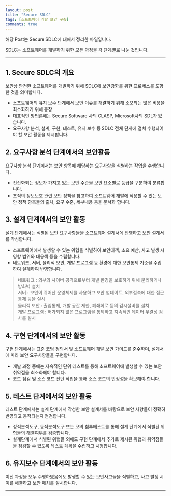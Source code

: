 ```yaml
---
layout: post
title: "Secure SDLC"
tags: [소프트웨어 개발 보안 구축]
comments: true
---
```

 
해당 Post는 Secure SDLC에 대해서 정리한 파일입니다.

SDLC는 소프트웨어를 개발하기 위한 모든 과정을 각 단계별로 나눈 것입니다.

---

## 1. Secure SDLC의 개요

보안상 안전한 소프트웨어를 개발하기 위해 SDLC에 보안강화를 위한 프로세스를 포함한 것을 의미합니다.

* 소프트웨어의 유지 보수 단계에서 보안 이슈를 해결하기 위해 소모되는 많은 비용을 최소화하기 위해 등장
* 대표적인 방법론에는 Secure Software 사의 CLASP, Microsoft사의 SDL가 있습니다.
* 요구사항 분석, 설계, 구현, 테스트, 유지 보수 등 SDLC 전체 단게에 걸쳐 수행되어야 할 보안 활동을 제시합니다.

## 2. 요구사항 분석 단계에서의 보안활동

요구사항 분석 단계에서는 보안 항목에 해당하는 요구사항을 식별하는 작업을 수행합니다.
* 전산화되는 정보가 가지고 있는 보안 수준을 보안 요소별로 등급을 구분하여 분류합니다.
* 조직의 정보보호 관련 보안 정책을 참고하여 소프트웨어 개발에 적용할 수 있는 보안 정책 항목들의 출처, 요구 수준, 세부내용 등을 문서화 합니다.

## 3. 설계 단계에서의 보안 활동

설계 단계에서는 식별된 보안 요구사항들을 소프트웨어 설계서에 반영하고 보안 설계서를 작성합니다.
* 소프트웨어에서 발생할 수 있는 위협을 식별하여 보안대책, 소요 예산, 사고 발생 시 영향 범위와 대응책 등을 수립합니다.
* 네트워크, 서버, 물리적 보안, 개발 프로그램 등 환경에 대한 보안통제 기준을 수립하여 설계하여 반영합니다.
> 네트워크 : 외부의 사이버 공격으로부터 개발 환경을 보호하기 위해 분리하거나 방화벽 설치<br>
서버 : 보안이 뛰어난 운영체제를 사용하고 보안 업데이트, 외부접속에 대한 접근 통제 등을 실시<br>
물리적 보안 : 출입통제, 개발 공간 제한, 폐쇄회로 등의 감시설비를 설치<br>
개발 프로그램 : 허가되지 않은 프로그램을 통제하고 지속적인 데이터 무결성 검사를 실시

## 4. 구현 단계에서의 보안 활동
구현 단계에서는 표준 코딩 정의서 및 소프트웨어 개발 보안 가이드를 준수하며, 설계서에 따라 보안 요구사항들을 구현합니다.
* 개발 과정 중에는 지속적인 단위 테스트를 통해 소프트웨어에 발생할 수 있는 보안 취약점을 최소화해야 합니다.
* 코드 점검 및 소스 코드 진단 작업을 통해 소스 코드의 안정성을 확보해야 합니다.

## 5. 테스트 단계에서의 보안 활동
테스트 단계에서는 설계 단계에서 작성한 보안 설계서를 바탕으로 보안 사항들이 정확히 반영되고 동작되는지 점검합니다.
* 정적분석도구, 동적분석도구 또는 모의 침투테스트를 통해 설계 단계에서 식별된 위협들의 해결여부를 검증합니다.
* 설계단계에서 식별된 위협들 외에도 구현 단계에서 추가로 제시된 위협과 취약점들을 점검할 수 있도록 테스트 계획을 수립하고 시행합니다.

## 6. 유지보수 단계에서의 보안 활동
이전 과정을 모두 수행하였음에도 발생할 수 있는 보안사고들을 식별하고, 사고 발생 시 이를 해결하고 보안 패치를 실시합니다.

---
